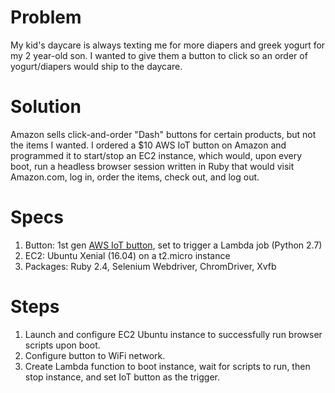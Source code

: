# Problem
My kid's daycare is always texting me for more diapers and greek yogurt for my 2 year-old son. I wanted to give them a button to click so an order of yogurt/diapers would ship to the daycare. 

# Solution
Amazon sells click-and-order "Dash" buttons for certain products, but not the items I wanted. I ordered a $10 AWS IoT button on Amazon and programmed it to start/stop an EC2 instance, which would, upon every boot, run a headless browser session written in Ruby that would visit Amazon.com, log in, order the items, check out, and log out.

# Specs
1. Button: 1st gen [AWS IoT button](https://aws.amazon.com/iotbutton/), set to trigger a Lambda job (Python 2.7)
2. EC2: Ubuntu Xenial (16.04) on a t2.micro instance
3. Packages: Ruby 2.4, Selenium Webdriver, ChromDriver, Xvfb

# Steps
1. Launch and configure EC2 Ubuntu instance to successfully run browser scripts upon boot.
2. Configure button to WiFi network.
3. Create Lambda function to boot instance, wait for scripts to run, then stop instance, and set IoT button as the trigger.
